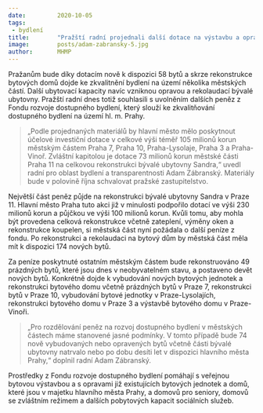 ```yaml
---
date:         2020-10-05
tags:         
 - bydlení
title:        "Pražští radní projednali další dotace na výstavbu a opravy bytů v městských částech"
image: 	      posts/adam-zabransky-5.jpg
author:       MHMP
---
```


Pražanům bude díky dotacím nově k dispozici 58 bytů a skrze rekonstrukce bytových domů dojde ke zkvalitnění bydlení na území několika městských částí. Další ubytovací kapacity navíc vzniknou opravou a rekolaudací bývalé ubytovny. Pražští radní dnes totiž souhlasili s uvolněním dalších peněz z Fondu rozvoje dostupného bydlení, který slouží ke zkvalitňování dostupného bydlení na území hl. m. Prahy. 

> „Podle projednaných materiálů by hlavní město mělo poskytnout  účelové investiční dotace v celkové výši téměř 105 milionů korun městským částem Praha 7, Praha 10, Praha-Lysolaje, Praha 3 a Praha-Vinoř. Zvláštní kapitolou je dotace 73 milionů korun městské části Praha 11 na celkovou rekonstrukci bývalé ubytovny Sandra,“ uvedl radní pro oblast bydlení a transparentnosti Adam Zábranský. Materiály bude v polovině října schvalovat pražské zastupitelstvo.

Největší část peněz půjde na rekonstrukci bývalé ubytovny Sandra v Praze 11. Hlavní město Praha tuto akci již v minulosti podpořilo dotací ve výši 230 milionů korun a půjčkou ve výši 100 milionů korun. Kvůli tomu, aby mohla být provedena celková rekonstrukce včetně zateplení, výměny oken a rekonstrukce koupelen, si městská část nyní požádala o další peníze z fondu. Po rekonstrukci a rekolaudaci na bytový dům by městská část měla mít k dispozici 174 nových bytů.

Za peníze poskytnuté ostatním městským částem bude rekonstruováno 49 prázdných bytů, které jsou dnes v neobyvatelném stavu, a postaveno devět nových bytů. Konkrétně dojde k vybudování nových bytových jednotek a rekonstrukci bytového domu včetně prázdných bytů v Praze 7, rekonstrukci bytů v Praze 10, vybudování bytové jednotky v Praze-Lysolajích, rekonstrukci bytového domu v Praze 3 a výstavbě bytového domu v Praze-Vinoři.

> „Pro rozdělování peněz na rozvoj dostupného bydlení v městských částech máme stanovené jasné podmínky. V tomto případě bude 74 nově vybudovaných nebo opravených bytů včetně části bývalé ubytovny natrvalo nebo po dobu desíti let v dispozici hlavního města Prahy,“ doplnil radní Adam Zábranský. 

Prostředky z Fondu rozvoje dostupného bydlení pomáhají s veřejnou bytovou výstavbou a s opravami již existujících bytových jednotek a domů, které jsou v majetku hlavního města Prahy, a domovů pro seniory, domovů se zvláštním režimem a dalších pobytových kapacit sociálních služeb. 
